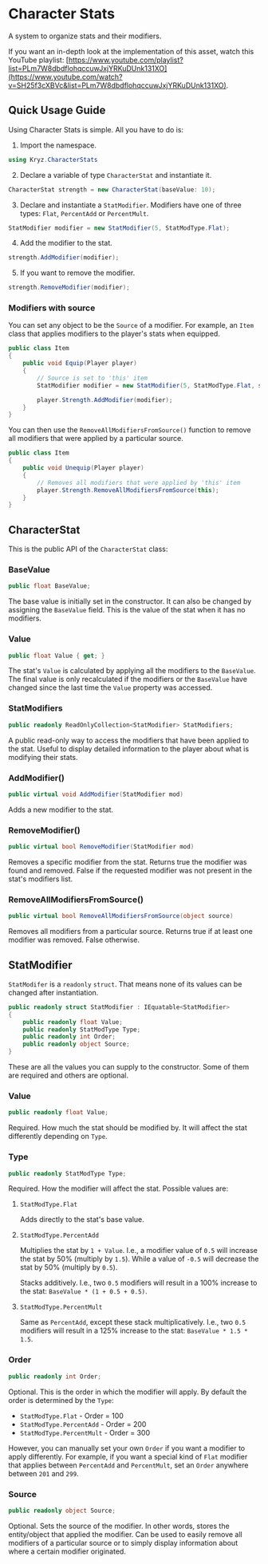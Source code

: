 # Character Stats

A system to organize stats and their modifiers.

If you want an in-depth look at the implementation of this asset, watch this YouTube playlist: [https://www.youtube.com/playlist?list=PLm7W8dbdflohqccuwJxjYRKuDUnk131XO](https://www.youtube.com/watch?v=SH25f3cXBVc&list=PLm7W8dbdflohqccuwJxjYRKuDUnk131XO).

## Quick Usage Guide

Using Character Stats is simple. All you have to do is:

1. Import the namespace.
```csharp
using Kryz.CharacterStats
```

2. Declare a variable of type `CharacterStat` and instantiate it.
```csharp
CharacterStat strength = new CharacterStat(baseValue: 10);
```

3. Declare and instantiate a `StatModifier`. Modifiers have one of three types: `Flat`, `PercentAdd` or `PercentMult`.
```csharp
StatModifier modifier = new StatModifier(5, StatModType.Flat);
```

4. Add the modifier to the stat.
```csharp
strength.AddModifier(modifier);
```

5. If you want to remove the modifier.
```csharp
strength.RemoveModifier(modifier);
```

### Modifiers with source

You can set any object to be the `Source` of a modifier. For example, an `Item` class that applies modifiers to the player's stats when equipped.
```csharp
public class Item
{
	public void Equip(Player player)
	{
		// Source is set to 'this' item
		StatModifier modifier = new StatModifier(5, StatModType.Flat, source: this);

		player.Strength.AddModifier(modifier);
	}
}
```

You can then use the `RemoveAllModifiersFromSource()` function to remove all modifiers that were applied by a particular source.
```csharp
public class Item
{
	public void Unequip(Player player)
	{
		// Removes all modifiers that were applied by 'this' item
		player.Strength.RemoveAllModifiersFromSource(this);
	}
}
```

## CharacterStat

This is the public API of the `CharacterStat` class:

### BaseValue
```csharp
public float BaseValue;
```
The base value is initially set in the constructor. It can also be changed by assigning the `BaseValue` field. This is the value of the stat when it has no modifiers.

### Value
```csharp
public float Value { get; }
```
The stat's `Value` is calculated by applying all the modifiers to the `BaseValue`. The final value is only recalculated if the modifiers or the `BaseValue` have changed since the last time the `Value` property was accessed.

### StatModifiers
```csharp
public readonly ReadOnlyCollection<StatModifier> StatModifiers;
```
A public read-only way to access the modifiers that have been applied to the stat. Useful to display detailed information to the player about what is modifying their stats.

### AddModifier()
```csharp
public virtual void AddModifier(StatModifier mod)
```
Adds a new modifier to the stat.

### RemoveModifier()
```csharp
public virtual bool RemoveModifier(StatModifier mod)
```
Removes a specific modifier from the stat. Returns true the modifier was found and removed. False if the requested modifier was not present in the stat's modifiers list.

### RemoveAllModifiersFromSource()
```csharp
public virtual bool RemoveAllModifiersFromSource(object source)
```
Removes all modifiers from a particular source. Returns true if at least one modifier was removed. False otherwise.

## StatModifier

`StatModifer` is a `readonly` `struct`. That means none of its values can be changed after instantiation.
```csharp
public readonly struct StatModifier : IEquatable<StatModifier>
{
	public readonly float Value;
	public readonly StatModType Type;
	public readonly int Order;
	public readonly object Source;
}
```
These are all the values you can supply to the constructor. Some of them are required and others are optional.

### Value
```csharp
public readonly float Value;
```
Required. How much the stat should be modified by. It will affect the stat differently depending on `Type`.

### Type
```csharp
public readonly StatModType Type;
```
Required. How the modifier will affect the stat. Possible values are:

1. `StatModType.Flat`

	Adds directly to the stat's base value.

2. `StatModType.PercentAdd`

	Multiplies the stat by `1 + Value`. I.e., a modifier value of `0.5` will increase the stat by 50% (multiply by `1.5`). While a value of `-0.5` will decrease the stat by 50% (multiply by `0.5`).

	Stacks additively. I.e., two `0.5` modifiers will result in a 100% increase to the stat: `BaseValue * (1 + 0.5 + 0.5)`.

3. `StatModType.PercentMult`

	Same as `PercentAdd`, except these stack multiplicatively. I.e., two `0.5` modifiers will result in a 125% increase to the stat: `BaseValue * 1.5 * 1.5`.

### Order
```csharp
public readonly int Order;
```
Optional. This is the order in which the modifier will apply. By default the order is determined by the `Type`:

- `StatModType.Flat` - Order = 100
- `StatModType.PercentAdd` - Order = 200
- `StatModType.PercentMult` - Order = 300

However, you can manually set your own `Order` if you want a modifier to apply differently. For example, if you want a special kind of `Flat` modifier that applies between `PercentAdd` and `PercentMult`, set an `Order` anywhere between `201` and `299`.

### Source
```csharp
public readonly object Source;
```
Optional. Sets the source of the modifier. In other words, stores the entity/object that applied the modifier. Can be used to easily remove all modifiers of a particular source or to simply display information about where a certain modifier originated.
